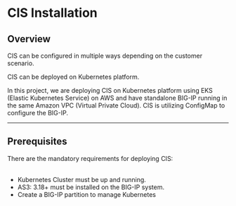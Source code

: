 # CIS Installation  
## Overview  
CIS can be configured in multiple ways depending on the customer scenario.  

CIS can be deployed on Kubernetes platform.  

In this project, we are deploying CIS on Kubernetes platform using EKS (Elastic Kubernetes Service) on AWS and have standalone BIG-IP running in the same Amazon VPC (Virtual Private Cloud). CIS is utilizing ConfigMap to configure the BIG-IP.  

---

## Prerequisites  
There are the mandatory requirements for deploying CIS:  
<br/>
- Kubernetes Cluster must be up and running.
- AS3: 3.18+ must be installed on the BIG-IP system.
- Create a BIG-IP partition to manage Kubernetes 
<br/>